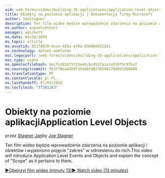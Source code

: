 ```yaml
---
uid: web-forms/videos/building-35-applications/application-level-objects
title: Obiekty na poziomie aplikacji | Dokumentacja firmy Microsoft
author: JoeStagner
description: Ten film wideo będzie wprowadzenie zdarzenia na poziomie aplikacji i obiektów i wyjaśniono pojęcie &quot;zakres&quot; w odniesieniu do nich.
ms.author: aspnetcontent
manager: wpickett
ms.date: 04/20/2009
ms.topic: article
ms.assetid: 921f8078-dcce-42ba-a79a-d3e0b0922161
ms.technology: dotnet-webforms
msc.legacyurl: /web-forms/videos/building-35-applications/application-level-objects
msc.type: video
ms.openlocfilehash: becfcd81bf5723eebcbc451fa1a1a559f5c97ba7
ms.sourcegitcommit: 953ff9ea4369f154d6fd0239599279ddd3280009
ms.translationtype: MT
ms.contentlocale: pl-PL
ms.lasthandoff: 07/03/2018
ms.locfileid: "37381263"
---
```

<a name="application-level-objects"></a><span data-ttu-id="a60b7-103">Obiekty na poziomie aplikacji</span><span class="sxs-lookup"><span data-stu-id="a60b7-103">Application Level Objects</span></span>
====================
<span data-ttu-id="a60b7-104">przez [Stagner Jan](https://github.com/JoeStagner)</span><span class="sxs-lookup"><span data-stu-id="a60b7-104">by [Joe Stagner](https://github.com/JoeStagner)</span></span>

<span data-ttu-id="a60b7-105">Ten film wideo będzie wprowadzenie zdarzenia na poziomie aplikacji i obiektów i wyjaśniono pojęcie &quot;zakres&quot; w odniesieniu do nich.</span><span class="sxs-lookup"><span data-stu-id="a60b7-105">This video will introduce Application Level Events and Objects and explain the concept of &quot;Scope&quot; as it pertains to them.</span></span>

[<span data-ttu-id="a60b7-106">&#9654;Obejrzyj film wideo (minuty 13)</span><span class="sxs-lookup"><span data-stu-id="a60b7-106">&#9654; Watch video (13 minutes)</span></span>](https://channel9.msdn.com/Blogs/ASP-NET-Site-Videos/application-level-objects)
